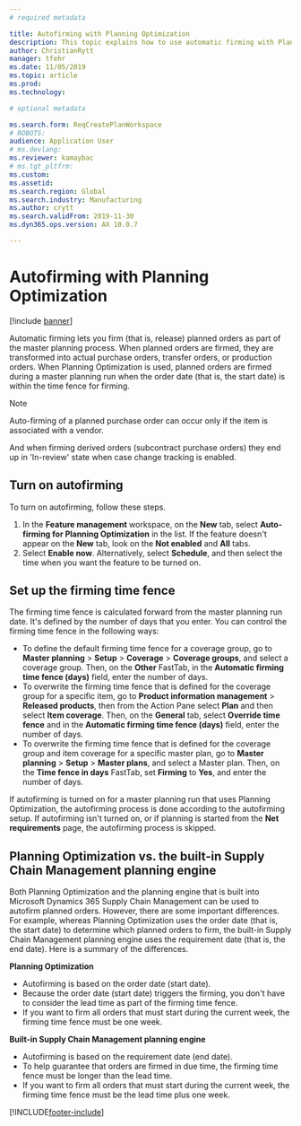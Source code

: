 ```yaml
---
# required metadata

title: Autofirming with Planning Optimization
description: This topic explains how to use automatic firming with Planning Optimization.
author: ChristianRytt
manager: tfehr
ms.date: 11/05/2019
ms.topic: article
ms.prod: 
ms.technology: 

# optional metadata

ms.search.form: ReqCreatePlanWorkspace
# ROBOTS: 
audience: Application User
# ms.devlang: 
ms.reviewer: kamaybac
# ms.tgt_pltfrm: 
ms.custom: 
ms.assetid: 
ms.search.region: Global
ms.search.industry: Manufacturing
ms.author: crytt
ms.search.validFrom: 2019-11-30
ms.dyn365.ops.version: AX 10.0.7

---
```


# Autofirming with Planning Optimization

[!include [banner](../../includes/banner.md)]

Automatic firming lets you firm (that is, release) planned orders as part of the master planning process. When planned orders are firmed, they are transformed into actual purchase orders, transfer orders, or production orders. When Planning Optimization is used, planned orders are firmed during a master planning run when the order date (that is, the start date) is within the time fence for firming.

> [!NOTE]
> Auto-firming of a planned purchase order can occur only if the item is associated with a vendor.
> 
> And when firming derived orders (subcontract purchase orders) they end up in 'In-review' state when case change tracking is enabled.

## Turn on autofirming

To turn on autofirming, follow these steps.

1. In the **Feature management** workspace, on the **New** tab, select **Auto-firming for Planning Optimization** in the list. If the feature doesn't appear on the **New** tab, look on the **Not enabled** and **All** tabs.
1. Select **Enable now**. Alternatively, select **Schedule**, and then select the time when you want the feature to be turned on.

## Set up the firming time fence

The firming time fence is calculated forward from the master planning run date. It's defined by the number of days that you enter. You can control the firming time fence in the following ways:

- To define the default firming time fence for a coverage group, go to **Master planning** \> **Setup** \> **Coverage** \> **Coverage groups**, and select a coverage group. Then, on the **Other** FastTab, in the **Automatic firming time fence (days)** field, enter the number of days.
- To overwrite the firming time fence that is defined for the coverage group for a specific item, go to **Product information management** \> **Released products**, then from the Action Pane select **Plan** and then select **Item coverage**. Then, on the **General** tab, select **Override time fence** and in the **Automatic firming time fence (days)** field, enter the number of days.
- To overwrite the firming time fence that is defined for the coverage group and item coverage for a specific master plan, go to **Master planning** \> **Setup** \> **Master plans**, and select a Master plan. Then, on the **Time fence in days** FastTab, set **Firming** to **Yes**, and enter the number of days.

If autofirming is turned on for a master planning run that uses Planning Optimization, the autofirming process is done according to the autofirming setup. If autofirming isn't turned on, or if planning is started from the **Net requirements** page, the autofirming process is skipped.

## Planning Optimization vs. the built-in Supply Chain Management planning engine

Both Planning Optimization and the planning engine that is built into Microsoft Dynamics 365 Supply Chain Management can be used to autofirm planned orders. However, there are some important differences. For example, whereas Planning Optimization uses the order date (that is, the start date) to determine which planned orders to firm, the built-in Supply Chain Management planning engine uses the requirement date (that is, the end date). Here is a summary of the differences.

**Planning Optimization**

- Autofirming is based on the order date (start date).
- Because the order date (start date) triggers the firming, you don't have to consider the lead time as part of the firming time fence.
- If you want to firm all orders that must start during the current week, the firming time fence must be one week.

**Built-in Supply Chain Management planning engine**

- Autofirming is based on the requirement date (end date).
- To help guarantee that orders are firmed in due time, the firming time fence must be longer than the lead time.
- If you want to firm all orders that must start during the current week, the firming time fence must be the lead time plus one week.


[!INCLUDE[footer-include](../../../includes/footer-banner.md)]
